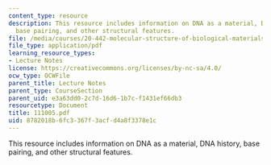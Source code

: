 ```yaml
---
content_type: resource
description: This resource includes information on DNA as a material, DNA history,
  base pairing, and other structural features.
file: /media/courses/20-442-molecular-structure-of-biological-materials-be-442-fall-2005/8782018b6fc3367f3acfd4a8f3378e1c_111005.pdf
file_type: application/pdf
learning_resource_types:
- Lecture Notes
license: https://creativecommons.org/licenses/by-nc-sa/4.0/
ocw_type: OCWFile
parent_title: Lecture Notes
parent_type: CourseSection
parent_uid: e3a63dd0-2c7d-16d6-1b7c-f1431ef66db3
resourcetype: Document
title: 111005.pdf
uid: 8782018b-6fc3-367f-3acf-d4a8f3378e1c
---
```

This resource includes information on DNA as a material, DNA history, base pairing, and other structural features.